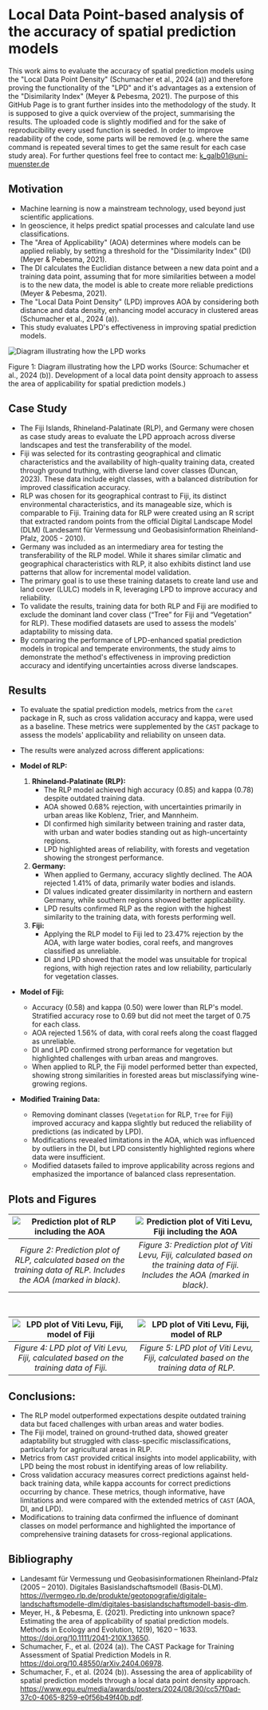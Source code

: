 # Local Data Point-based analysis of the accuracy of spatial prediction models 
This work aims to evaluate the accuracy of spatial prediction models using the "Local Data Point Density" (Schumacher et al., 2024 (a)) and therefore proving the functionality of the "LPD" and it's advantages as a extension of the "Disimilarity Index" (Meyer & Pebesma, 2021). The purpose of this GitHub Page is to grant further insides into the methodology of the study. It is supposed to give a quick overview of the project, summarising the results. The uploaded code is slightly modified and for the sake of reproducibility every used function is seeded. In order to improve readability of the code, some parts will be removed (e.g. where the same command is repeated several times to get the same result for each case study area). For further questions feel free to contact me: k_galb01@uni-muenster.de

## Motivation
- Machine learning is now a mainstream technology, used beyond just scientific applications.
- In geoscience, it helps predict spatial processes and calculate land use classifications.
- The "Area of Applicability" (AOA) determines where models can be applied reliably, by setting a threshold for the "Dissimilarity Index" (DI) (Meyer & Pebesma, 2021).
- The DI calculates the Euclidian distance between a new data point and a training data point, assuming that for more similarities between a model is to the new data, the model is able to create more reliable predictions (Meyer & Pebesma, 2021).
- The "Local Data Point Density" (LPD) improves AOA by considering both distance and data density, enhancing model accuracy in clustered areas (Schumacher et al., 2024 (a)).
- This study evaluates LPD's effectiveness in improving spatial prediction models.

![Diagram illustrating how the LPD works](example/misc/lpd_diagram_screenshot.jpg)

Figure 1: Diagram illustrating how the LPD works (Source: Schumacher et al., 2024 (b)). Development of a local data point density approach to assess the area of applicability for spatial prediction models.)

## Case Study
- The Fiji Islands, Rhineland-Palatinate (RLP), and Germany were chosen as case study areas to evaluate the LPD approach across diverse landscapes and test the transferability of the model.
- Fiji was selected for its contrasting geographical and climatic characteristics and the availability of high-quality training data, created through ground truthing, with diverse land cover classes (Duncan, 2023). These data include eight classes, with a balanced distribution for improved classification accuracy.
- RLP was chosen for its geographical contrast to Fiji, its distinct environmental characteristics, and its manageable size, which is comparable to Fiji. Training data for RLP were created using an R script that extracted random points from the official Digital Landscape Model (DLM) (Landesamt für Vermessung und Geobasisinformation Rheinland-Pfalz, 2005 - 2010).
- Germany was included as an intermediary area for testing the transferability of the RLP model. While it shares similar climatic and geographical characteristics with RLP, it also exhibits distinct land use patterns that allow for incremental model validation.
- The primary goal is to use these training datasets to create land use and land cover (LULC) models in R, leveraging LPD to improve accuracy and reliability. 
- To validate the results, training data for both RLP and Fiji are modified to exclude the dominant land cover class (“Tree” for Fiji and “Vegetation” for RLP). These modified datasets are used to assess the models' adaptability to missing data.
- By comparing the performance of LPD-enhanced spatial prediction models in tropical and temperate environments, the study aims to demonstrate the method's effectiveness in improving prediction accuracy and identifying uncertainties across diverse landscapes.


## Results
- To evaluate the spatial prediction models, metrics from the `caret` package in R, such as cross validation accuracy and kappa, were used as a baseline. These metrics were supplemented by the `CAST` package to assess the models' applicability and reliability on unseen data.
- The results were analyzed across different applications:
- **Model of RLP:**
    1. **Rhineland-Palatinate (RLP):**
       - The RLP model achieved high accuracy (0.85) and kappa (0.78) despite outdated training data.
       - AOA showed 0.68% rejection, with uncertainties primarily in urban areas like Koblenz, Trier, and Mannheim.
       - DI confirmed high similarity between training and raster data, with urban and water bodies standing out as high-uncertainty regions.
       - LPD highlighted areas of reliability, with forests and vegetation showing the strongest performance.
    2. **Germany:**
       - When applied to Germany, accuracy slightly declined. The AOA rejected 1.41% of data, primarily water bodies and islands.
       - DI values indicated greater dissimilarity in northern and eastern Germany, while southern regions showed better applicability.
       - LPD results confirmed RLP as the region with the highest similarity to the training data, with forests performing well.
    3. **Fiji:**
       - Applying the RLP model to Fiji led to 23.47% rejection by the AOA, with large water bodies, coral reefs, and mangroves classified as unreliable.
       - DI and LPD showed that the model was unsuitable for tropical regions, with high rejection rates and low reliability, particularly for vegetation classes.

- **Model of Fiji:**
  - Accuracy (0.58) and kappa (0.50) were lower than RLP's model. Stratified accuracy rose to 0.69 but did not meet the target of 0.75 for each class.
  - AOA rejected 1.56% of data, with coral reefs along the coast flagged as unreliable.
  - DI and LPD confirmed strong performance for vegetation but highlighted challenges with urban areas and mangroves.
  - When applied to RLP, the Fiji model performed better than expected, showing strong similarities in forested areas but misclassifying wine-growing regions.

- **Modified Training Data:**
  - Removing dominant classes (`Vegetation` for RLP, `Tree` for Fiji) improved accuracy and kappa slightly but reduced the reliability of predictions (as indicated by LPD).
  - Modifications revealed limitations in the AOA, which was influenced by outliers in the DI, but LPD consistently highlighted regions where data were insufficient.
  - Modified datasets failed to improve applicability across regions and emphasized the importance of balanced class representation.

## Plots and Figures

| ![Prediction plot of RLP including the AOA](example/aoa/aoa_rlp_model.png) | ![Prediction plot of Viti Levu, Fiji including the AOA](example/aoa/aoa_fiji_model.png) |
|:-------------------------------------------------------------------------:|:-------------------------------------------------------------------------------------:|
| *Figure 2: Prediction plot of RLP, calculated based on the training data of RLP. Includes the AOA (marked in black).* | *Figure 3: Prediction plot of Viti Levu, Fiji, calculated based on the training data of Fiji. Includes the AOA (marked in black).* |

<br>

| ![LPD plot of Viti Levu, Fiji, model of Fiji](example/lpd/lpd_fiji_model.png) | ![LPD plot of Viti Levu, Fiji, model of RLP](example/lpd/fiji_lpd_rlp_model.png) |
|:---------------------------------------------------------------------------:|:------------------------------------------------------------------------------:|
| *Figure 4: LPD plot of Viti Levu, Fiji, calculated based on the training data of Fiji.* | *Figure 5: LPD plot of Viti Levu, Fiji, calculated based on the training data of RLP.* |


## Conclusions:
- The RLP model outperformed expectations despite outdated training data but faced challenges with urban areas and water bodies.
- The Fiji model, trained on ground-truthed data, showed greater adaptability but struggled with class-specific misclassifications, particularly for agricultural areas in RLP.
- Metrics from `CAST` provided critical insights into model applicability, with LPD being the most robust in identifying areas of low reliability.
- Cross validation accuracy measures correct predictions against held-back training data, while kappa accounts for correct predictions occurring by chance. These metrics, though informative, have limitations and were compared with the extended metrics of `CAST` (AOA, DI, and LPD).
- Modifications to training data confirmed the influence of dominant classes on model performance and highlighted the importance of comprehensive training datasets for cross-regional applications.


## Bibliography
- Landesamt für Vermessung und Geobasisinformationen Rheinland-Pfalz (2005 – 2010). Digitales Basislandschaftsmodell (Basis-DLM). https://lvermgeo.rlp.de/produkte/geotopografie/digitale-landschaftsmodelle-dlm/digitales-basislandschaftsmodell-basis-dlm.
- Meyer, H., & Pebesma, E. (2021). Predicting into unknown space? Estimating the area of applicability of spatial prediction models. Methods in Ecology and Evolution, 12(9), 1620 – 1633. https://doi.org/10.1111/2041-210X.13650.
- Schumacher, F., et al. (2024 (a)). The CAST Package for Training Assessment of Spatial Prediction Models in R. https://doi.org/10.48550/arXiv.2404.06978.
- Schumacher, F., et al. (2024 (b)). Assessing the area of applicability of spatial prediction models through a local data point density approach. https://www.egu.eu/media/awards/posters/2024/08/30/cc57f0ad-37c0-4065-8259-e0f56b49f40b.pdf.
